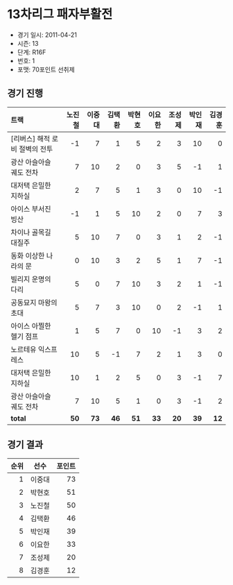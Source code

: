 # 13차리그 패자부활전

- 경기 일시: 2011-04-21
- 시즌: 13
- 단계: R16F
- 번호: 1
- 포맷: 70포인트 선취제





## 경기 진행

| 트랙 | 노진철 | 이중대 | 김택환 | 박현호 | 이요한 | 조성제 | 박인재 | 김경훈 |
|:---|---:|---:|---:|---:|---:|---:|---:|---:|
| [리버스] 해적 로비 절벽의 전투 | -1 | 7 | 1 | 5 | 2 | 3 | 10 | 0 |
| 광산 아슬아슬 궤도 전차 | 7 | 10 | 2 | 0 | 3 | 5 | -1 | 1 |
| 대저택 은밀한 지하실 | 2 | 7 | 5 | 1 | 3 | 0 | 10 | -1 |
| 아이스 부서진 빙산 | -1 | 1 | 5 | 10 | 2 | 0 | 7 | 3 |
| 차이나 골목길 대질주 | 5 | 10 | 7 | 0 | 3 | 1 | 2 | -1 |
| 동화 이상한 나라의 문 | 0 | 10 | 3 | 2 | 5 | 1 | 7 | -1 |
| 빌리지 운명의 다리 | 5 | 0 | 7 | 10 | 3 | 2 | 1 | -1 |
| 공동묘지 마왕의 초대 | 5 | 7 | 3 | 10 | 0 | 2 | -1 | 1 |
| 아이스 아찔한 헬기 점프 | 1 | 5 | 7 | 0 | 10 | -1 | 3 | 2 |
| 노르테유 익스프레스 | 10 | 5 | -1 | 7 | 2 | 1 | 3 | 0 |
| 대저택 은밀한 지하실 | 10 | 1 | 2 | 5 | 0 | 3 | -1 | 7 |
| 광산 아슬아슬 궤도 전차 | 7 | 10 | 5 | 1 | 0 | 3 | -1 | 2 |
| __total__ | __50__ | __73__ | __46__ | __51__ | __33__ | __20__ | __39__ | __12__ |




## 경기 결과

| 순위 | 선수 | 포인트 |
|---:|:---:|---:|
| 1 | 이중대 | 73 |
| 2 | 박현호 | 51 |
| 3 | 노진철 | 50 |
| 4 | 김택환 | 46 |
| 5 | 박인재 | 39 |
| 6 | 이요한 | 33 |
| 7 | 조성제 | 20 |
| 8 | 김경훈 | 12 |

